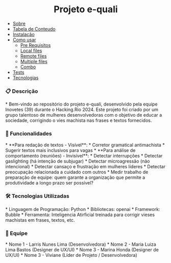 <h1 align="center">Projeto e-quali</h1>


<!--ts-->
   * [Sobre](#Sobre)
   * [Tabela de Conteudo](#tabela-de-conteudo)
   * [Instalação](#instalacao)
   * [Como usar](#como-usar)
      * [Pre Requisitos](#pre-requisitos)
      * [Local files](#local-files)
      * [Remote files](#remote-files)
      * [Multiple files](#multiple-files)
      * [Combo](#combo)
   * [Tests](#testes)
   * [Tecnologias](#tecnologias)
<!--te-->

<h3>📋 Descrição</h3>
<!--ts-->
   * Bem-vindo ao repositório do projeto e-quali, desenvolvido pela equipe Inovetes (39) durante o Hacking.Rio 2024. Este projeto foi criado por um grupo talentoso de mulheres desenvolvedoras com o objetivo de educar a sociedade, corrigindo o vies machista nas frases e textos fornecidos.
<!--te-->

<h3>🚀 Funcionalidades</h3>
<!--ts-->
   * **Para redação de textos - Visível**:
      * Corretor gramatical antimachista
      * Sugerir textos mais inclusivos para vagas
   * **Para análise de comportamento (reuniões) - Invisível**:
      * Detectar interrupções
      * Detectar gaslighting (há intenção de subjugar)
      * Detectar microagressão (não intencional)
      * Detectar cansaço e frustração em mulheres líderes
      * Detectar preocupação relacionada a cuidado com outros
      * Medir trabalho de preparação de equipe: quem garante a organização que permite a produtividade a longo prazo ser possível?
<!--te-->
  
<h3>🛠️ Tecnologias Utilizadas</h3>
<!--ts-->
   * Linguagem de Programação: Python
   * Bibliotecas: openai
   * Framework: Bubble
   * Ferramenta: Inteligencia Atirficial treinada para corrigir vieses machistas em frases, textos, etc.
<!--te-->

<h3>👥 Equipe</h3>
<!--ts-->
   * Nome 1 - Larris Nunes Lima (Desenvolvedora)
   * Nome 2 - Maria Luiza Lima Bastos (Designer de UX/UI)
   * Nome 3 - Marina Honda (Designer de UX/UI)
   * Nome 3 - Viviane (Líder de Projeto / Desenvolvedora)
<!--te-->




